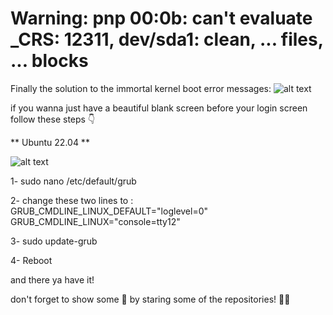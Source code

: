 # Warning: pnp 00:0b: can't evaluate _CRS: 12311, dev/sda1: clean, ... files, ... blocks

Finally
the solution to the immortal kernel boot error messages:
![alt text](https://pbs.twimg.com/media/FenxXEUXwAA9KGg?format=jpg&name=4096x4096)

if you wanna just have a beautiful blank screen before your login screen
follow these steps 👇

** Ubuntu 22.04 **

![alt text](https://pbs.twimg.com/media/Fen1oraXwAAKbSF?format=png&name=900x900)

1- sudo nano /etc/default/grub

2- change these two lines to :
GRUB_CMDLINE_LINUX_DEFAULT="loglevel=0"
GRUB_CMDLINE_LINUX="console=tty12"

3- sudo update-grub

4- Reboot

and there ya have it!

don't forget to show some 🥰 by staring some of the repositories! 🫶🫡
